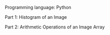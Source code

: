 Programming language: Python

Part 1: Histogram of an Image

Part 2: Arithmetic Operations of an Image Array
